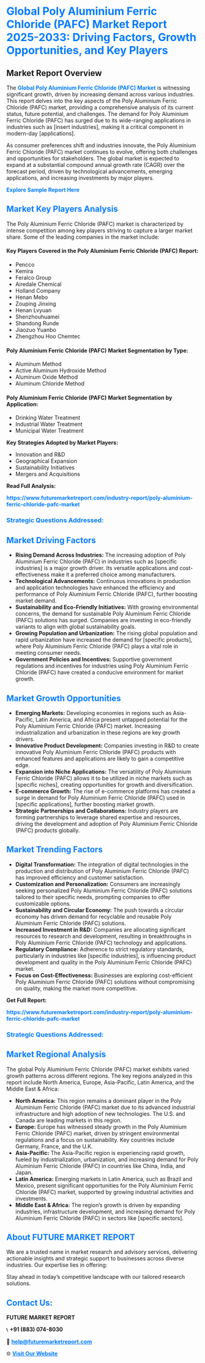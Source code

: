 <h1 style="color: #007BFF;">Global Poly Aluminium Ferric Chloride (PAFC) Market Report 2025-2033: Driving Factors, Growth Opportunities, and Key Players</h1>

<section id="overview">
<h2>Market Report Overview</h2>
<p>The <a href="https://www.futuremarketreport.com/industry-report/poly-aluminium-ferric-chloride-pafc-market" style="color: #007BFF; text-decoration: none;"><strong>Global Poly Aluminium Ferric Chloride (PAFC) Market</strong></a> is witnessing significant growth, driven by increasing demand across various industries. This report delves into the key aspects of the Poly Aluminium Ferric Chloride (PAFC) market, providing a comprehensive analysis of its current status, future potential, and challenges. The demand for Poly Aluminium Ferric Chloride (PAFC) has surged due to its wide-ranging applications in industries such as [insert industries], making it a critical component in modern-day [applications].</p>
<p>As consumer preferences shift and industries innovate, the Poly Aluminium Ferric Chloride (PAFC) market continues to evolve, offering both challenges and opportunities for stakeholders. The global market is expected to expand at a substantial compound annual growth rate (CAGR) over the forecast period, driven by technological advancements, emerging applications, and increasing investments by major players.</p>
</section>

<section id="overview">
<p><a href="https://www.futuremarketreport.com/request-sample/reportId=58580" style="color: #007BFF; text-decoration: none;"><strong>Explore Sample Report Here</strong></a></p>
</section>

<section id="key-players">
<h2 style="color: #007BFF;">Market Key Players Analysis</h2>
<p>The Poly Aluminium Ferric Chloride (PAFC) market is characterized by intense competition among key players striving to capture a larger market share. Some of the leading companies in the market include:</p>
<h4>Key Players Covered in the Poly Aluminium Ferric Chloride (PAFC) Report:</h4>
<ul><li>Pencco</li><li>Kemira</li><li>Feralco Group</li><li>Airedale Chemical</li><li>Holland Company</li><li>Henan Mebo</li><li>Zouping Jinxing</li><li>Henan Lvyuan</li><li>Shenzhouhuamei</li><li>Shandong Runde</li><li>Jiaozuo Yuanbo</li><li>Zhengzhou Hoo Chemtec</li></ul>
<h4>Poly Aluminium Ferric Chloride (PAFC) Market Segmentation by Type:</h4>
<ul><li>Aluminum Method</li><li>Active Aluminum Hydroxide Method</li><li>Aluminum Oxide Method</li><li>Aluminum Chloride Method</li></ul>

<h4>Poly Aluminium Ferric Chloride (PAFC) Market Segmentation by Application:</h4>
<ul><li>Drinking Water Treatment</li><li>Industrial Water Treatment</li><li>Municipal Water Treatment</li></ul>
<p><strong>Key Strategies Adopted by Market Players:</strong></p>
<ul>
<li>Innovation and R&D</li>
<li>Geographical Expansion</li>
<li>Sustainability Initiatives</li>
<li>Mergers and Acquisitions</li>
</ul>
</section>

<section>
<p><strong>Read Full Analysis: </strong></p><a href="https://www.futuremarketreport.com/industry-report/poly-aluminium-ferric-chloride-pafc-market" style="color: #007BFF; text-decoration: none;"><strong>https://www.futuremarketreport.com/industry-report/poly-aluminium-ferric-chloride-pafc-market</strong></a>
<h3 style="color: #007BFF;">Strategic Questions Addressed:</h3>
</section>

<section id="driving-factors">
<h2 style="color: #007BFF;">Market Driving Factors</h2>
<ul>
<li><strong>Rising Demand Across Industries:</strong> The increasing adoption of Poly Aluminium Ferric Chloride (PAFC) in industries such as [specific industries] is a major growth driver. Its versatile applications and cost-effectiveness make it a preferred choice among manufacturers.</li>
<li><strong>Technological Advancements:</strong> Continuous innovations in production and application technologies have enhanced the efficiency and performance of Poly Aluminium Ferric Chloride (PAFC), further boosting market demand.</li>
<li><strong>Sustainability and Eco-Friendly Initiatives:</strong> With growing environmental concerns, the demand for sustainable Poly Aluminium Ferric Chloride (PAFC) solutions has surged. Companies are investing in eco-friendly variants to align with global sustainability goals.</li>
<li><strong>Growing Population and Urbanization:</strong> The rising global population and rapid urbanization have increased the demand for [specific products], where Poly Aluminium Ferric Chloride (PAFC) plays a vital role in meeting consumer needs.</li>
<li><strong>Government Policies and Incentives:</strong> Supportive government regulations and incentives for industries using Poly Aluminium Ferric Chloride (PAFC) have created a conducive environment for market growth.</li>
</ul>
</section>

<section id="growth-opportunities">
<h2 style="color: #007BFF;">Market Growth Opportunities</h2>
<ul>
<li><strong>Emerging Markets:</strong> Developing economies in regions such as Asia-Pacific, Latin America, and Africa present untapped potential for the Poly Aluminium Ferric Chloride (PAFC) market. Increasing industrialization and urbanization in these regions are key growth drivers.</li>
<li><strong>Innovative Product Development:</strong> Companies investing in R&D to create innovative Poly Aluminium Ferric Chloride (PAFC) products with enhanced features and applications are likely to gain a competitive edge.</li>
<li><strong>Expansion into Niche Applications:</strong> The versatility of Poly Aluminium Ferric Chloride (PAFC) allows it to be utilized in niche markets such as [specific niches], creating opportunities for growth and diversification.</li>
<li><strong>E-commerce Growth:</strong> The rise of e-commerce platforms has created a surge in demand for Poly Aluminium Ferric Chloride (PAFC) used in [specific applications], further boosting market growth.</li>
<li><strong>Strategic Partnerships and Collaborations:</strong> Industry players are forming partnerships to leverage shared expertise and resources, driving the development and adoption of Poly Aluminium Ferric Chloride (PAFC) products globally.</li>
</ul>
</section>

<section id="trending-factors">
<h2 style="color: #007BFF;">Market Trending Factors</h2>
<ul>
<li><strong>Digital Transformation:</strong> The integration of digital technologies in the production and distribution of Poly Aluminium Ferric Chloride (PAFC) has improved efficiency and customer satisfaction.</li>
<li><strong>Customization and Personalization:</strong> Consumers are increasingly seeking personalized Poly Aluminium Ferric Chloride (PAFC) solutions tailored to their specific needs, prompting companies to offer customizable options.</li>
<li><strong>Sustainability and Circular Economy:</strong> The push towards a circular economy has driven demand for recyclable and reusable Poly Aluminium Ferric Chloride (PAFC) solutions.</li>
<li><strong>Increased Investment in R&D:</strong> Companies are allocating significant resources to research and development, resulting in breakthroughs in Poly Aluminium Ferric Chloride (PAFC) technology and applications.</li>
<li><strong>Regulatory Compliance:</strong> Adherence to strict regulatory standards, particularly in industries like [specific industries], is influencing product development and quality in the Poly Aluminium Ferric Chloride (PAFC) market.</li>
<li><strong>Focus on Cost-Effectiveness:</strong> Businesses are exploring cost-efficient Poly Aluminium Ferric Chloride (PAFC) solutions without compromising on quality, making the market more competitive.</li>
</ul>
</section>

<section>
<p><strong>Get Full Report: </strong></p><a href="https://www.futuremarketreport.com/industry-report/poly-aluminium-ferric-chloride-pafc-market" style="color: #007BFF; text-decoration: none;"><strong>https://www.futuremarketreport.com/industry-report/poly-aluminium-ferric-chloride-pafc-market</strong></a>
<h3 style="color: #007BFF;">Strategic Questions Addressed:</h3>
</section>


<section id="regional-analysis">
<h2 style="color: #007BFF;">Market Regional Analysis</h2>
<p>The global Poly Aluminium Ferric Chloride (PAFC) market exhibits varied growth patterns across different regions. The key regions analyzed in this report include North America, Europe, Asia-Pacific, Latin America, and the Middle East & Africa:</p>
<ul>
<li><strong>North America:</strong> This region remains a dominant player in the Poly Aluminium Ferric Chloride (PAFC) market due to its advanced industrial infrastructure and high adoption of new technologies. The U.S. and Canada are leading markets in this region.</li>
<li><strong>Europe:</strong> Europe has witnessed steady growth in the Poly Aluminium Ferric Chloride (PAFC) market, driven by stringent environmental regulations and a focus on sustainability. Key countries include Germany, France, and the U.K.</li>
<li><strong>Asia-Pacific:</strong> The Asia-Pacific region is experiencing rapid growth, fueled by industrialization, urbanization, and increasing demand for Poly Aluminium Ferric Chloride (PAFC) in countries like China, India, and Japan.</li>
<li><strong>Latin America:</strong> Emerging markets in Latin America, such as Brazil and Mexico, present significant opportunities for the Poly Aluminium Ferric Chloride (PAFC) market, supported by growing industrial activities and investments.</li>
<li><strong>Middle East & Africa:</strong> The region’s growth is driven by expanding industries, infrastructure development, and increasing demand for Poly Aluminium Ferric Chloride (PAFC) in sectors like [specific sectors].</li>
</ul>
</section>

<footer>
<h2 style="color: #007BFF;">About FUTURE MARKET REPORT</h2>
<p>We are a trusted name in market research and advisory services, delivering actionable insights and strategic support to businesses across diverse industries. Our expertise lies in offering:</p>

<p>Stay ahead in today’s competitive landscape with our tailored research solutions.</p>

<h2 style="color: #007BFF;">Contact Us:</h2>
<p><strong>FUTURE MARKET REPORT</strong></p>
<p>📞 <strong>+91 (883) 074-8030</strong></p>
<p>📧 <strong><a href="mailto:help@futuremarketreport.com" style="color: #007BFF;">help@futuremarketreport.com</a></strong></p>
<p>🌐 <strong><a href="https://www.futuremarketreport.com/" style="color: #007BFF;">Visit Our Website</a></strong></p>
</footer>